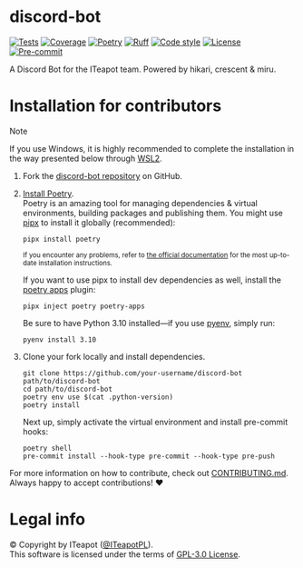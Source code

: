 
# discord-bot
[![Tests](https://github.com/ITeapotPL/discord-bot/actions/workflows/test.yml/badge.svg)](https://github.com/ITeapotPL/discord-bot/actions/workflows/test.yml)
[![Coverage](https://coverage-badge.samuelcolvin.workers.dev/ITeapotPL/discord-bot.svg)](https://coverage-badge.samuelcolvin.workers.dev/redirect/ITeapotPL/discord-bot)
[![Poetry](https://img.shields.io/endpoint?url=https://python-poetry.org/badge/v0.json)](https://python-poetry.org/)
[![Ruff](https://img.shields.io/endpoint?url=https://raw.githubusercontent.com/astral-sh/ruff/main/assets/badge/v2.json)](https://github.com/astral-sh/ruff)
[![Code style](https://img.shields.io/badge/code%20style-black-000000.svg?label=Code%20style)](https://github.com/psf/black)
[![License](https://img.shields.io/github/license/ITeapotPL/discord-bot.svg?label=License)](https://github.com/ITeapotPL/discord-bot/blob/HEAD/LICENSE)
[![Pre-commit](https://img.shields.io/badge/pre--commit-enabled-brightgreen?logo=pre-commit&logoColor=white)](https://github.com/pre-commit/pre-commit)

A Discord Bot for the ITeapot team. Powered by hikari, crescent & miru.

# Installation for contributors



> [!Note]
> If you use Windows, it is highly recommended to complete the installation in the way presented below through [WSL2](https://learn.microsoft.com/en-us/windows/wsl/install).



1.  Fork the [discord-bot repository](https://github.com/ITeapotPL/discord-bot) on GitHub.

1.  [Install Poetry](https://python-poetry.org/docs/#installation).<br/>
    Poetry is an amazing tool for managing dependencies & virtual environments, building packages and publishing them.
    You might use [pipx](https://github.com/pypa/pipx#readme) to install it globally (recommended):

    ```shell
    pipx install poetry
    ```

    <sub>If you encounter any problems, refer to [the official documentation](https://python-poetry.org/docs/#installation) for the most up-to-date installation instructions.</sub>

    If you want to use pipx to install dev dependencies as well, install the [poetry apps](https://github.com/bswck/poetry-apps#readme) plugin:
    ```shell
    pipx inject poetry poetry-apps
    ```

    Be sure to have Python 3.10 installed—if you use [pyenv](https://github.com/pyenv/pyenv#readme), simply run:

    ```shell
    pyenv install 3.10
    ```

1.  Clone your fork locally and install dependencies.

    ```shell
    git clone https://github.com/your-username/discord-bot path/to/discord-bot
    cd path/to/discord-bot
    poetry env use $(cat .python-version)
    poetry install
    ```

    Next up, simply activate the virtual environment and install pre-commit hooks:

    ```shell
    poetry shell
    pre-commit install --hook-type pre-commit --hook-type pre-push
    ```

For more information on how to contribute, check out [CONTRIBUTING.md](https://github.com/ITeapotPL/discord-bot/blob/HEAD/CONTRIBUTING.md).<br/>
Always happy to accept contributions! ❤️


# Legal info
© Copyright by ITeapot ([@ITeapotPL](https://github.com/ITeapotPL)).
<br />This software is licensed under the terms of [GPL-3.0 License](https://github.com/ITeapotPL/discord-bot/blob/HEAD/LICENSE).
